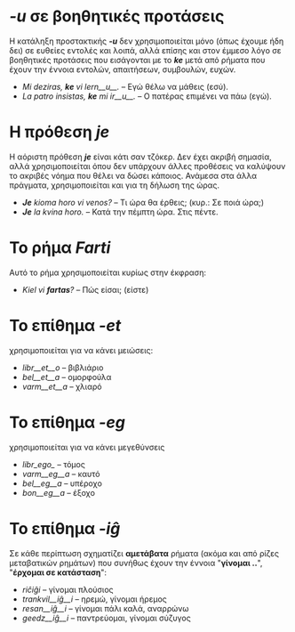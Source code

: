 # *__-u__* σε βοηθητικές προτάσεις

Η κατάληξη προστακτικής *__-u__* δεν χρησιμοποιείται μόνο (όπως έχουμε ήδη δει) σε ευθείες εντολές και λοιπά, αλλά επίσης και στον έμμεσο λόγο σε βοηθητικές προτάσεις που εισάγονται με το *__ke__* μετά από ρήματα που έχουν την έννοια εντολών, απαιτήσεων, συμβουλών, ευχών.

- *Mi deziras, __ke__ vi lern__u__.* – Εγώ θέλω να μάθεις (εσύ).
- *La patro insistas, __ke__ mi ir__u__.* – Ο πατέρας επιμένει να πάω (εγώ). 
 
# Η πρόθεση *__je__*

Η αόριστη πρόθεση *__je__* είναι κάτι σαν τζόκερ. Δεν έχει ακριβή σημασία, αλλά χρησιμοποιείται όπου δεν υπάρχουν άλλες προθέσεις να καλύψουν το ακριβές νόημα που θέλει να δώσει κάποιος. Ανάμεσα στα άλλα πράγματα, χρησιμοποιείται και για τη δήλωση της ώρας.

- *__Je__ kioma horo vi venos?* – Τι ώρα θα έρθεις; (κυρ.: Σε ποιά ώρα;)
- *__Je__ la kvina horo.* – Κατά την πέμπτη ώρα. Στις πέντε.
 

# Το ρήμα *__Farti__*

Αυτό το ρήμα χρησιμοποιείται κυρίως στην έκφραση:

- *Kiel vi __fartas__?* – Πώς είσαι; (είστε)


# Το επίθημα *__-et__*

χρησιμοποιείται για να κάνει μειώσεις:

- *libr__et__o* – βιβλιάριο
- *bel__et__a*  – ομορφούλα
- *varm__et__a* – χλιαρό
 

# Το επίθημα *__-eg__*

χρησιμοποιείται για να κάνει μεγεθύνσεις

- *libr_ego_*    – τόμος
- *varm__eg__a*  – καυτό
- *bel__eg__a*   – υπέροχο
- *bon__eg__a*   – έξοχο
 

# Το επίθημα *__-iĝ__*

Σε κάθε περίπτωση σχηματίζει __αμετάβατα__ ρήματα (ακόμα και από ρίζες μεταβατικών ρημάτων) που συνήθως έχουν την έννοια "__γίνομαι ..__", "__έρχομαι σε κατάσταση__":

- *riĉiĝi*          – γίνομαι πλούσιος
- *trankvil__iĝ__i* – ηρεμώ, γίνομαι ήρεμος
- *resan__iĝ__i*    – γίνομαι πάλι καλά, αναρρώνω
- *geedz__iĝ__i*    – παντρεύομαι, γίνομαι σύζυγος
 

